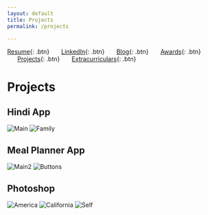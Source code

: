 ```yaml
---
layout: default
title: Projects
permalink: /projects

---
```


[Resume](./assets/docs/resume.pdf){: .btn}
&nbsp;&nbsp;&nbsp;&nbsp;&nbsp;&nbsp;[LinkedIn](https://www.linkedin.com/in/karan-sodhi-481265160/){: .btn}
&nbsp;&nbsp;&nbsp;&nbsp;&nbsp;&nbsp;[Blog](/blog.md){: .btn}
&nbsp;&nbsp;&nbsp;&nbsp;&nbsp;&nbsp;[Awards](/awards.md){: .btn}
&nbsp;&nbsp;&nbsp;&nbsp;&nbsp;&nbsp;[Projects](/projects.md){: .btn}
&nbsp;&nbsp;&nbsp;&nbsp;&nbsp;&nbsp;[Extracurriculars](/extra-currics.md){: .btn}

# Projects
## Hindi App
![Main](../assets/img/hindiapp.png "Hindi App home screen")
![Family](../assets/img/family.png "Hindi App family screen")

## Meal Planner App
![Main2](../assets/img/mainscreen.png "Meal Planner App home screen")
![Buttons](../assets/img/buttons.png "Meal Planner App Functions")

## Photoshop
![America](../assets/img/america.jpg "America")
![California](../assets/img/california.jpg "California")
![Self](../assets/img/self.jpg "Self")
